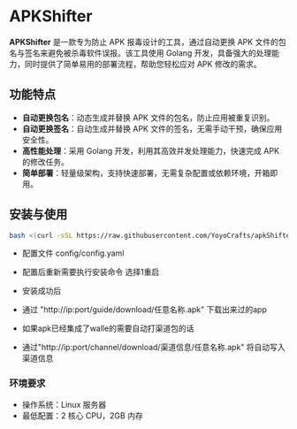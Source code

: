 # APKShifter

**APKShifter** 是一款专为防止 APK 报毒设计的工具，通过自动更换 APK 文件的包名与签名来避免被杀毒软件误报。该工具使用 Golang 开发，具备强大的处理能力，同时提供了简单易用的部署流程，帮助您轻松应对 APK 修改的需求。

## 功能特点

- **自动更换包名**：动态生成并替换 APK 文件的包名，防止应用被重复识别。
- **自动更换签名**：自动生成并替换 APK 文件的签名，无需手动干预，确保应用安全性。
- **高性能处理**：采用 Golang 开发，利用其高效并发处理能力，快速完成 APK 的修改任务。
- **简单部署**：轻量级架构，支持快速部署，无需复杂配置或依赖环境，开箱即用。

## 安装与使用
```bash
bash <(curl -sSL https://raw.githubusercontent.com/YoyoCrafts/apkShifter/master/run.sh) 
```

- 配置文件 config/config.yaml
- 配置后重新需要执行安装命令 选择1重启

- 安装成功后
- 通过 "http://ip:port/guide/download/任意名称.apk" 下载出来过的app

- 如果apk已经集成了walle的需要自动打渠道包的话  
- 通过"http://ip:port/channel/download/渠道信息/任意名称.apk" 将自动写入渠道信息

### 环境要求

- 操作系统：Linux 服务器
- 最低配置：2 核心 CPU，2GB 内存

